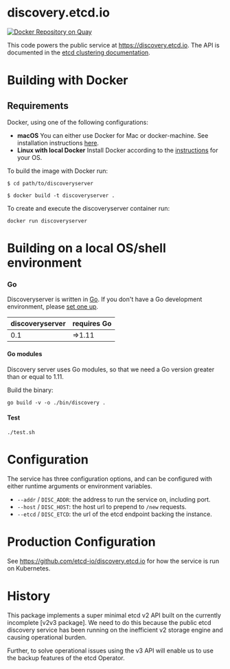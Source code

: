 # discovery.etcd.io

[![Docker Repository on Quay](https://quay.io/repository/etcd/discoveryserver/status "Docker Repository on Quay")](https://quay.io/repository/etcd/discoveryserver)

This code powers the public service at https://discovery.etcd.io. The API is
documented in the [etcd clustering documentation](https://github.com/coreos/etcd/blob/master/Documentation/dev-internal/discovery_protocol.md#public-discovery-service).

# Building with Docker

## Requirements

Docker, using one of the following configurations:
  * **macOS** You can either use Docker for Mac or docker-machine. See installation instructions [here](https://docs.docker.com/docker-for-mac/).
  * **Linux with local Docker**  Install Docker according to the [instructions](https://docs.docker.com/installation/#installation) for your OS.

To build the image with Docker run: 

`$ cd path/to/discoveryserver`

`$ docker build -t discoveryserver .`

To create and execute the discoveryserver container run: 

`docker run discoveryserver`

# Building on a local OS/shell environment

### Go

Discoveryserver is written in [Go](http://golang.org). If you don't have a Go
development environment, please [set one up](http://golang.org/doc/code.html).


| discoveryserver     | requires Go |
|---------------------|-------------|
|       0.1           | =>1.11      |

#### Go modules

Discovery server uses Go modules, so that we need a Go version greater than or equal to 1.11.

Build the binary:

`go build -v -o ./bin/discovery .`

#### Test

`./test.sh`

# Configuration

The service has three configuration options, and can be configured with either
runtime arguments or environment variables.

* `--addr` / `DISC_ADDR`: the address to run the service on, including port.
* `--host` / `DISC_HOST`: the host url to prepend to `/new` requests.
* `--etcd` / `DISC_ETCD`: the url of the etcd endpoint backing the instance.

# Production Configuration

See https://github.com/etcd-io/discovery.etcd.io for how the service is run on Kubernetes.

# History

This package implements a super minimal etcd v2 API built on the currently
incomplete [v2v3 package]. We need to do this because the public etcd discovery
service has been running on the inefficient v2 storage engine and causing
operational burden.

Further, to solve operational issues using the v3 API will enable us to use the
backup features of the etcd Operator.
